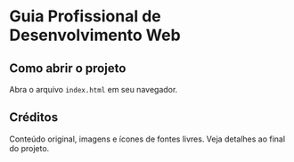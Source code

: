 # Guia Profissional de Desenvolvimento Web

## Como abrir o projeto
Abra o arquivo `index.html` em seu navegador.

## Créditos
Conteúdo original, imagens e ícones de fontes livres. Veja detalhes ao final do projeto.
